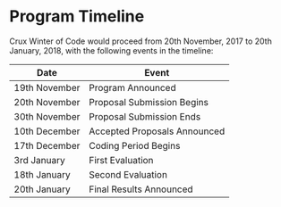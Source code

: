 # Program Timeline

Crux Winter of Code would proceed from 20th November, 2017 to 20th January, 2018, with the following events in the timeline:

| Date | Event |
| --- | --- |
| 19th November | Program Announced |
| 20th November | Proposal Submission Begins |
| 30th November | Proposal Submission Ends |
| 10th December | Accepted Proposals Announced |
| 17th December | Coding Period Begins |
| 3rd January   | First Evaluation |
| 18th January  | Second Evaluation |
| 20th January  | Final Results Announced |

